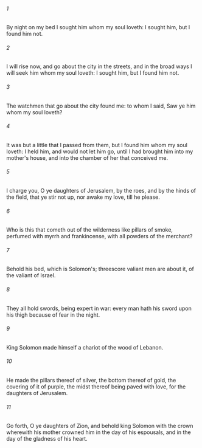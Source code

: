 ###### 1
By night on my bed I sought him whom my soul loveth: I sought him, but I found him not.

###### 2
I will rise now, and go about the city in the streets, and in the broad ways I will seek him whom my soul loveth: I sought him, but I found him not.

###### 3
The watchmen that go about the city found me: to whom I said, Saw ye him whom my soul loveth?

###### 4
It was but a little that I passed from them, but I found him whom my soul loveth: I held him, and would not let him go, until I had brought him into my mother's house, and into the chamber of her that conceived me.

###### 5
I charge you, O ye daughters of Jerusalem, by the roes, and by the hinds of the field, that ye stir not up, nor awake my love, till he please.

###### 6
Who is this that cometh out of the wilderness like pillars of smoke, perfumed with myrrh and frankincense, with all powders of the merchant?

###### 7
Behold his bed, which is Solomon's; threescore valiant men are about it, of the valiant of Israel.

###### 8
They all hold swords, being expert in war: every man hath his sword upon his thigh because of fear in the night.

###### 9
King Solomon made himself a chariot of the wood of Lebanon.

###### 10
He made the pillars thereof of silver, the bottom thereof of gold, the covering of it of purple, the midst thereof being paved with love, for the daughters of Jerusalem.

###### 11
Go forth, O ye daughters of Zion, and behold king Solomon with the crown wherewith his mother crowned him in the day of his espousals, and in the day of the gladness of his heart.

